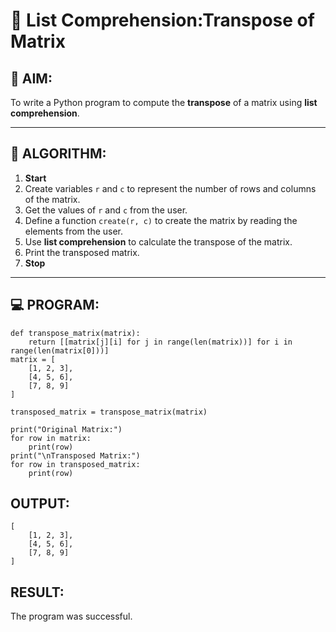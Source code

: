 # 🧮 List Comprehension:Transpose of Matrix 

## 🎯 AIM:
To write a Python program to compute the **transpose** of a matrix using **list comprehension**.

---

## 🧠 ALGORITHM:

1. **Start**
2. Create variables `r` and `c` to represent the number of rows and columns of the matrix.
3. Get the values of `r` and `c` from the user.
4. Define a function `create(r, c)` to create the matrix by reading the elements from the user.
5. Use **list comprehension** to calculate the transpose of the matrix.
6. Print the transposed matrix.
7. **Stop**

---

## 💻 PROGRAM:
```
def transpose_matrix(matrix):
    return [[matrix[j][i] for j in range(len(matrix))] for i in range(len(matrix[0]))]
matrix = [
    [1, 2, 3],
    [4, 5, 6],
    [7, 8, 9]
]

transposed_matrix = transpose_matrix(matrix)

print("Original Matrix:")
for row in matrix:
    print(row)
print("\nTransposed Matrix:")
for row in transposed_matrix:
    print(row)
```

## OUTPUT:
```
[
    [1, 2, 3],
    [4, 5, 6],
    [7, 8, 9]
]
```
## RESULT:

The program was successful.

